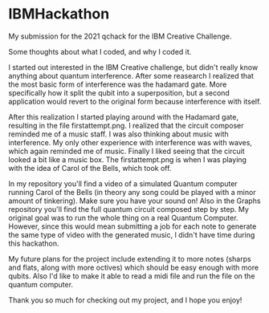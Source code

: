 # IBMHackathon
My submission for the 2021 qchack for the IBM Creative Challenge.

Some thoughts about what I coded, and why I coded it. 

I started out interested in the IBM Creative challenge, but didn't really know anything about quantum interference. After some reasearch I realized that the most basic form of interference was the hadamard gate. More specifically how it split the qubit into a superposition, but a second application would revert to the original form because interference with itself. 

After this realization I started playing around with the Hadamard gate, resulting in the file firstattempt.png. I realized that the circuit composer reminded me of a music staff. I was also thinking about music with interference. My only other experience with interference was with waves, which again reminded me of music. Finally I liked seeing that the circuit looked a bit like a music box. The firstattempt.png is when I was playing with the idea of Carol of the Bells, which took off. 

In my repository you'll find a video of a simulated Quantum computer running Carol of the Bells (in theory any song could be played with a minor amount of tinkering). Make sure you have your sound on! Also in the Graphs repository you'll find the full quantum circuit composed step by step. My original goal was to run the whole thing on a real Quantum Computer. However, since this would mean submitting a job for each note to generate the same type of video with the generated music, I didn't have time during this hackathon. 

My future plans for the project include extending it to more notes (sharps and flats, along with more octives) which should be easy enough with more qubits. Also I'd like to make it able to read a midi file and run the file on the quantum computer. 

Thank you so much for checking out my project, and I hope you enjoy!
